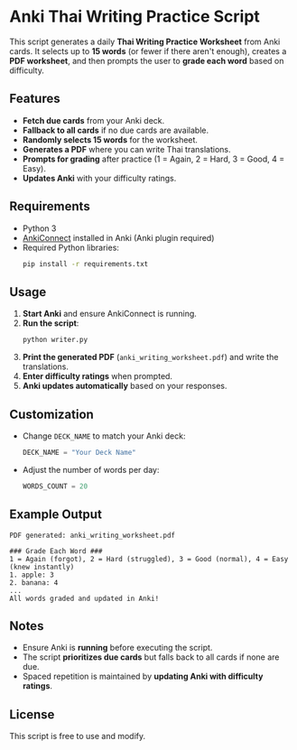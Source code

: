 # Anki Thai Writing Practice Script

This script generates a daily **Thai Writing Practice Worksheet** from Anki cards. It selects up to **15 words** (or fewer if there aren't enough), creates a **PDF worksheet**, and then prompts the user to **grade each word** based on difficulty.

## Features
- **Fetch due cards** from your Anki deck.
- **Fallback to all cards** if no due cards are available.
- **Randomly selects 15 words** for the worksheet.
- **Generates a PDF** where you can write Thai translations.
- **Prompts for grading** after practice (1 = Again, 2 = Hard, 3 = Good, 4 = Easy).
- **Updates Anki** with your difficulty ratings.

## Requirements
- Python 3
- [AnkiConnect](https://ankiweb.net/shared/info/2055492159) installed in Anki (Anki plugin required)
- Required Python libraries:
  ```sh
  pip install -r requirements.txt
  ```

## Usage
1. **Start Anki** and ensure AnkiConnect is running.
2. **Run the script**:
   ```sh
   python writer.py
   ```
3. **Print the generated PDF** (`anki_writing_worksheet.pdf`) and write the translations.
4. **Enter difficulty ratings** when prompted.
5. **Anki updates automatically** based on your responses.

## Customization
- Change `DECK_NAME` to match your Anki deck:
  ```python
  DECK_NAME = "Your Deck Name"
  ```
- Adjust the number of words per day:
  ```python
  WORDS_COUNT = 20 
  ```

## Example Output
```
PDF generated: anki_writing_worksheet.pdf

### Grade Each Word ###
1 = Again (forgot), 2 = Hard (struggled), 3 = Good (normal), 4 = Easy (knew instantly)
1. apple: 3
2. banana: 4
...
All words graded and updated in Anki!
```

## Notes
- Ensure Anki is **running** before executing the script.
- The script **prioritizes due cards** but falls back to all cards if none are due.
- Spaced repetition is maintained by **updating Anki with difficulty ratings**.

## License
This script is free to use and modify.

